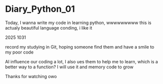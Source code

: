 # Diary_Python_01
Today, I wanna write my code in learning python, wwwwwwwww this is actualy beautiful language conding, i like it

2025 1031

record my studying in Git, hoping someone find them and have a smile to my poor code

AI influence our coding a lot, I also ues them to help me to learn, which is a better way to a function? I will use it and memory code to grow

Thanks for watching owo
